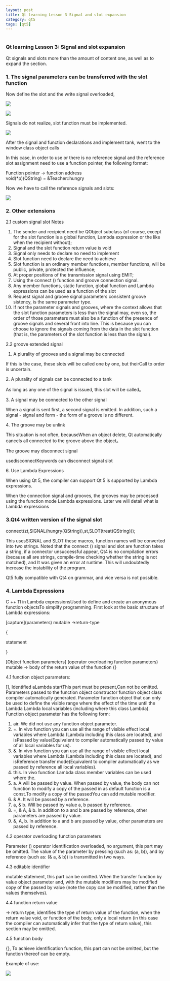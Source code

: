 ```yaml
---
layout: post
title: Qt learning Lesson 3 Signal and slot expansion
category: qt5
tags: [qt5]
---
```

# 

## 

##### 

### Qt learning Lesson 3: Signal and slot expansion

Qt signals and slots more than the amount of content one, as well as to expand the section.

### 1\. The signal parameters can be transferred with the slot function

Now define the slot and the write signal overloaded,

![](/md_blog/public/assets/2021-07-25/2ad7185e5d71c4e81e9c8845e08a068c.png)

![](/md_blog/public/assets/2021-07-25/c5c93ea7db70eeb127dfe0c6451daca6.png)

Signals do not realize, slot function must be implemented.

![](/md_blog/public/assets/2021-07-25/53090401e9587f6a6819350c69f65004.png)

After the signal and function declarations and implement tank, went to the window class object calls

In this case, in order to use or there is no reference signal and the reference slot assignment need to use a function pointer, the following format:

Function pointer -\> function address  
void(\*p)(QString) =  &Teacher::hungry

Now we have to call the reference signals and slots:

![](/md_blog/public/assets/2021-07-25/2f608c2834604938794da0f4203949cf.png)

### 2\. Other extensions

2.1 custom signal slot Notes

1. The sender and recipient need be QObject subclass (of course, except for the slot function is a global function, Lambda expression or the like when the recipient without);
2. Signal and the slot function return value is void
3. Signal only needs to declare no need to implement
4. Slot function need to declare the need to achieve
5. Slot function is an ordinary member functions, member functions, will be public, private, protected the influence;
6. At proper positions of the transmission signal using EMIT;
7. Using the connect () function and groove connection signal.
8. Any member functions, static function, global function and Lambda expressions can be used as a function of the slot
9. Request signal and groove signal parameters consistent groove sistency, is the same parameter type.
10. If not the parameter signals and grooves, where the context allows that the slot function parameters is less than the signal may, even so, the order of those parameters must also be a function of the presence of groove signals and several front into line. This is because you can choose to ignore the signals coming from the data in the slot function (that is, the parameters of the slot function is less than the signal).

2.2 groove extended signal

1. A plurality of grooves and a signal may be connected

If this is the case, these slots will be called one by one, but theirCall to order is uncertain.

2\. A plurality of signals can be connected to a tank

As long as any one of the signal is issued, this slot will be called。

3\. A signal may be connected to the other signal

When a signal is sent first, a second signal is emitted. In addition, such a signal - signal and form - the form of a groove is no different.

4\. The groove may be unlink

This situation is not often, becauseWhen an object delete, Qt automatically cancels all connected to the groove above the object。

The groove may disconnect signal

usedisconnectKeywords can disconnect signal slot

6\. Use Lambda Expressions

When using Qt 5, the compiler can support Qt 5 is supported by Lambda expressions.

When the connection signal and grooves, the grooves may be processed using the function mode Lambda expressions. Later we will detail what is Lambda expressions

### 3.Qt4 written version of the signal slot

connect(zt,SIGNAL(hungry(QString)),st,SLOT(treat(QString)));

This usesSIGNAL and SLOT these macros, function names will be converted into two strings. Noted that the connect () signal and slot are function takes a string, if a connector unsuccessful appear, Qt4 is no compilation errors (because all are strings, compile-time checking whether the string is not matched), and It was given an error at runtime. This will undoubtedly increase the instability of the program.

Qt5 fully compatible with Qt4 on grammar, and vice versa is not possible.

### 4\. Lambda Expressions

C ++ 11 in Lambda expressionsUsed to define and create an anonymous function objectsTo simplify programming. First look at the basic structure of Lambda expressions:

\[capture\](parameters) mutable -\>return-type

{

statement

}

\[Object function parameters\] (operator overloading function parameters) mutable -\> body of the return value of the function {}

4.1 function object parameters:

\[\], Identified aLambda startThis part must be present,Can not be omitted. Parameters passed to the function object constructor function object class compiler automatically generated. Parameter function object that can only be used to define the visible range where the effect of the time until the Lambda Lambda local variables (including where this class Lambda). Function object parameter has the following form:

1. air. We did not use any function object parameter.
2. =. In vivo function you can use all the range of visible effect local variables where Lambda (Lambda including this class are located), and isPassed by value(Equivalent to compiler automatically passed by value of all local variables for us).
3. &. In vivo function you can use all the range of visible effect local variables where Lambda (Lambda including this class are located), and isReference transfer mode(Equivalent to compiler automatically as we passed by reference all local variables).
4. this. In vivo function Lambda class member variables can be used where the.
5. a. A will be passed by value. When passed by value, the body can not function to modify a copy of the passed in as default function is a const.To modify a copy of the passedYou can add mutable modifier.
6. & A. It will be passed by a reference.
7. a, & b. Will be passed by value a, b passed by reference.
8. =, & A, & b. In addition to a and b are passed by reference, other parameters are passed by value.
9. &, A, b. In addition to a and b are passed by value, other parameters are passed by reference.

4.2 operator overloading function parameters

Parameter () operator identification overloaded, no argument, this part may be omitted. The value of the parameter by pressing (such as: (a, b)), and by reference (such as: (& a, & b)) is transmitted in two ways.

4.3 editable identifier

mutable statement, this part can be omitted. When the transfer function by value object parameter and, with the mutable modifiers may be modified copy of the passed by value (note the copy can be modified, rather than the values ​​themselves).

4.4 function return value

-\> return type, identifies the type of return value of the function, when the return value void, or function of the body, only a local return (in this case the compiler can automatically infer that the type of return value), this section may be omitted.

4.5 function body

{}, To achieve identification function, this part can not be omitted, but the function thereof can be empty.

Example of use:

![](/md_blog/public/assets/2021-07-25/c9567866386a357d19c561f2858cbf41.png)